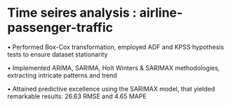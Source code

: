 # Time seires analysis : airline-passenger-traffic
 

• Performed Box-Cox transformation, employed ADF and KPSS hypothesis tests to ensure dataset stationarity

• Implemented ARIMA, SARIMA, Holt Winters & SARIMAX methodologies, extracting intricate patterns and trend

• Attained predictive excellence using the SARIMAX model, that yielded remarkable results: 26.63 RMSE and 4.65 MAPE
